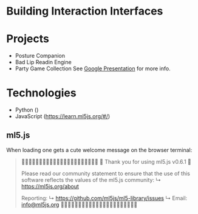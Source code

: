 # Building Interaction Interfaces

# Projects
 - Posture Companion
 - Bad Lip Readin Engine
 - Party Game Collection
See [Google Presentation](https://docs.google.com/presentation/d/1PJt1-Q5D_9-zw4TICTzb-VVYzkvdVTAwMO1kJSsRDNE) for more info.

# Technologies
 - Python ()
 - JavaScript (https://learn.ml5js.org/#/)

## ml5.js

When loading one gets a cute welcome message on the browser terminal:

> 🌈🌈🌈🌈🌈🌈🌈🌈🌈🌈🌈🌈🌈🌈🌈🌈🌈🌈🌈🌈🌈🌈
> 🌟 Thank you for using ml5.js v0.6.1 🌟
> 
> Please read our community statement to ensure 
> that the use of this software reflects the values 
> of the ml5.js community:
> ↳ https://ml5js.org/about
> 
> Reporting: 
> ↳ https://github.com/ml5js/ml5-library/issues
> ↳ Email: info@ml5js.org 
> 🌈🌈🌈🌈🌈🌈🌈🌈🌈🌈🌈🌈🌈🌈🌈🌈🌈🌈🌈🌈🌈🌈
